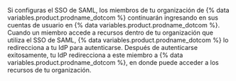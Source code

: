 Si configuras el SSO de SAML, los miembros de tu organización de {% data variables.product.prodname_dotcom %} continuarán ingresando en sus cuentas de usuario en {% data variables.product.prodname_dotcom %}. Cuando un miembro accede a recursos dentro de tu organización que utiliza el SSO de SAML, {% data variables.product.prodname_dotcom %} lo redirecciona a tu IdP para autenticarse. Después de autenticarse exitosamente, tu IdP redirecciona a este miembro a {% data variables.product.prodname_dotcom %}, en donde puede acceder a los recursos de tu organización.
